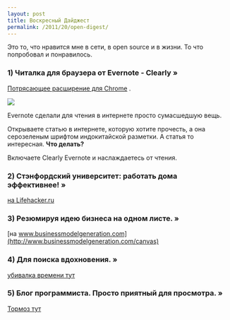 ```yaml
---
layout: post
title: Воскресный Дайджест 
permalink: /2011/20/open-digest/
---
```


Это то, что нравится мне в сети, в open source и в жизни. То что попробовал и понравилось. 

### 1) Читалка для браузера от Evernote - Clearly »
[Потрясающее расширение для Chrome](http://www.evernote.com/about/download/clearly.php) .

<img src="http://blog.evernote.com/wp-content/uploads/2011/11/evernote_clearly.png"></img>

Evernote сделали для чтения в интернете просто сумасшедшую вещь. 

Открываете статью в интернете, которую хотите прочесть, а она серозеленым шрифтом индокитайской разметки. А статья то интересная. **Что делать?**

Включаете Clearly Evernote и наслаждаетесь от чтения.

### 2) Стэнфордский университет: работать дома эффективнее! »
[на Lifehacker.ru](http://lifehacker.ru/2011/11/16/homework-rules/)

### 3) Резюмируя идею бизнеса на одном листе. »
[на www.businessmodelgeneration.com](http://www.businessmodelgeneration.com/canvas)

### 4) Для поиска вдохновения. »
[убивалка времени тут](http://curiositycounts.com/)

### 5) Блог программиста. Просто приятный для просмотра. »
[Тормоз тут](http://brokenbrake.biz/)
